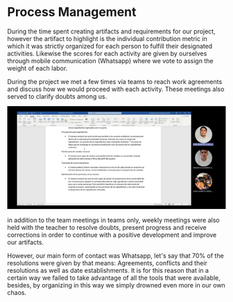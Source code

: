 # Process Management

During the time spent creating artifacts and requirements for our project, however the artifact to highlight is the individual contribution metric in which it was strictly organized for each person to fulfill their designated activities. Likewise the scores for each activity are given by ourselves through mobile communication (Whatsapp) where we vote to assign the weight of each labor.

During the project we met a few times via teams to reach work agreements and discuss how we would proceed with each activity. These meetings also served to clarify doubts among us.

![reunion](https://github.com/Laimlobering/Proyectos-LIS-2023/blob/Tercera_entrega/Assets/reunion.png)

in addition to the team meetings in teams only, weekly meetings were also held with the teacher to resolve doubts, present progress and receive corrections in order to continue with a positive development and improve our artifacts.

However, our main form of contact was Whatsapp, let's say that 70% of the resolutions were given by that means: Agreements, conflicts and their resolutions as well as date establishments.
It is for this reason that in a certain way we failed to take advantage of all the tools that were available, besides, by organizing in this way we simply drowned even more in our own chaos.
